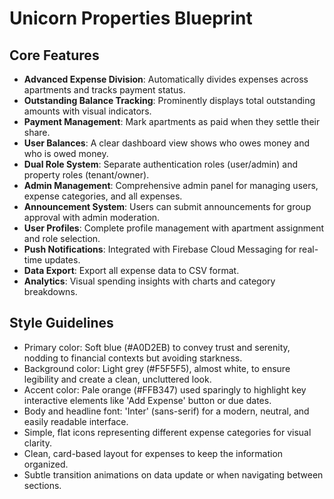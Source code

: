 # Unicorn Properties Blueprint

## Core Features

- **Advanced Expense Division**: Automatically divides expenses across apartments and tracks payment status.
- **Outstanding Balance Tracking**: Prominently displays total outstanding amounts with visual indicators.
- **Payment Management**: Mark apartments as paid when they settle their share.
- **User Balances**: A clear dashboard view shows who owes money and who is owed money.
- **Dual Role System**: Separate authentication roles (user/admin) and property roles (tenant/owner).
- **Admin Management**: Comprehensive admin panel for managing users, expense categories, and all expenses.
- **Announcement System**: Users can submit announcements for group approval with admin moderation.
- **User Profiles**: Complete profile management with apartment assignment and role selection.
- **Push Notifications**: Integrated with Firebase Cloud Messaging for real-time updates.
- **Data Export**: Export all expense data to CSV format.
- **Analytics**: Visual spending insights with charts and category breakdowns.

## Style Guidelines

- Primary color: Soft blue (#A0D2EB) to convey trust and serenity, nodding to financial contexts but avoiding starkness.
- Background color: Light grey (#F5F5F5), almost white, to ensure legibility and create a clean, uncluttered look.
- Accent color: Pale orange (#FFB347) used sparingly to highlight key interactive elements like 'Add Expense' button or due dates.
- Body and headline font: 'Inter' (sans-serif) for a modern, neutral, and easily readable interface.
- Simple, flat icons representing different expense categories for visual clarity.
- Clean, card-based layout for expenses to keep the information organized.
- Subtle transition animations on data update or when navigating between sections.

